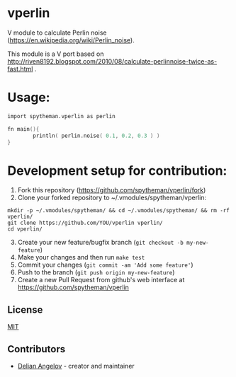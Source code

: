 # vperlin
V module to calculate Perlin noise (https://en.wikipedia.org/wiki/Perlin_noise).

This module is a V port based on http://riven8192.blogspot.com/2010/08/calculate-perlinnoise-twice-as-fast.html .

# Usage:
```v
import spytheman.vperlin as perlin

fn main(){
        println( perlin.noise( 0.1, 0.2, 0.3 ) )
}
```

# Development setup for contribution:
1. Fork this repository (<https://github.com/spytheman/vperlin/fork>)
2. Clone your forked repository to ~/.vmodules/spytheman/vperlin:
```
mkdir -p ~/.vmodules/spytheman/ && cd ~/.vmodules/spytheman/ && rm -rf vperlin/ 
git clone https://github.com/YOU/vperlin vperlin/
cd vperlin/
```
3. Create your new feature/bugfix branch (`git checkout -b my-new-feature`)
4. Make your changes and then run `make test`
5. Commit your changes (`git commit -am 'Add some feature'`)
6. Push to the branch (`git push origin my-new-feature`)
7. Create a new Pull Request from github's web interface at <https://github.com/spytheman/vperlin>

## License
[MIT](LICENSE)

## Contributors

- [Delian Angelov](https://github.com/spytheman) - creator and maintainer
